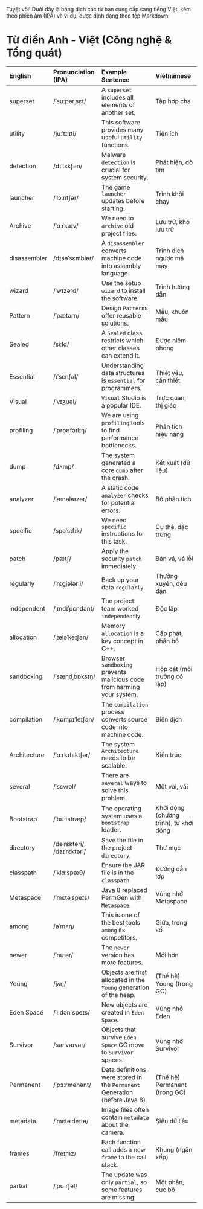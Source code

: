 Tuyệt vời! Dưới đây là bảng dịch các từ bạn cung cấp sang tiếng Việt, kèm theo phiên âm (IPA) và ví dụ, được định dạng theo tệp Markdown:

# Từ điển Anh - Việt (Công nghệ & Tổng quát)

| English      | Pronunciation (IPA) | Example Sentence                                                     | Vietnamese         |
| :----------- | :------------------ | :------------------------------------------------------------------- | :----------------- |
| superset     | /ˈsuːpərˌsɛt/       | A `superset` includes all elements of another set.                   | Tập hợp cha         |
| utility      | /juːˈtɪlɪti/        | This software provides many useful `utility` functions.              | Tiện ích           |
| detection    | /dɪˈtɛkʃən/        | Malware `detection` is crucial for system security.                  | Phát hiện, dò tìm  |
| launcher     | /ˈlɔːntʃər/        | The game `launcher` updates before starting.                         | Trình khởi chạy    |
| Archive      | /ˈɑːrkaɪv/         | We need to `archive` old project files.                              | Lưu trữ, kho lưu trữ |
| disassembler | /dɪsəˈsɛmblər/     | A `disassembler` converts machine code into assembly language.       | Trình dịch ngược mã máy |
| wizard       | /ˈwɪzərd/          | Use the setup `wizard` to install the software.                      | Trình hướng dẫn    |
| Pattern      | /ˈpætərn/          | Design `Pattern`s offer reusable solutions.                          | Mẫu, khuôn mẫu     |
| Sealed       | /siːld/            | A `Sealed` class restricts which other classes can extend it.        | Được niêm phong    |
| Essential    | /ɪˈsɛnʃəl/         | Understanding data structures is `essential` for programmers.        | Thiết yếu, cần thiết |
| Visual       | /ˈvɪʒuəl/          | `Visual` Studio is a popular IDE.                                    | Trực quan, thị giác |
| profiling    | /ˈproʊfaɪlɪŋ/      | We are using `profiling` tools to find performance bottlenecks.     | Phân tích hiệu năng |
| dump         | /dʌmp/             | The system generated a core `dump` after the crash.                  | Kết xuất (dữ liệu) |
| analyzer     | /ˈænəlaɪzər/       | A static code `analyzer` checks for potential errors.                | Bộ phân tích       |
| specific     | /spəˈsɪfɪk/        | We need `specific` instructions for this task.                       | Cụ thể, đặc trưng  |
| patch        | /pætʃ/             | Apply the security `patch` immediately.                              | Bản vá, vá lỗi     |
| regularly    | /ˈrɛɡjələrli/      | Back up your data `regularly`.                                       | Thường xuyên, đều đặn |
| independent  | /ˌɪndɪˈpɛndənt/    | The project team worked `independent`ly.                             | Độc lập            |
| allocation   | /ˌæləˈkeɪʃən/      | Memory `allocation` is a key concept in C++.                         | Cấp phát, phân bổ  |
| sandboxing   | /ˈsændˌbɒksɪŋ/     | Browser `sandboxing` prevents malicious code from harming your system. | Hộp cát (môi trường cô lập) |
| compilation  | /ˌkɒmpɪˈleɪʃən/    | The `compilation` process converts source code into machine code.    | Biên dịch          |
| Architecture | /ˈɑːrkɪtɛktʃər/    | The system `Architecture` needs to be scalable.                      | Kiến trúc          |
| several      | /ˈsɛvrəl/          | There are `several` ways to solve this problem.                      | Một vài, vài       |
| Bootstrap    | /ˈbuːtstræp/       | The operating system uses a `bootstrap` loader.                      | Khởi động (chương trình), tự khởi động |
| directory    | /dəˈrɛktəri/, /daɪˈrɛktəri/ | Save the file in the project `directory`.                            | Thư mục            |
| classpath    | /ˈklɑːspæθ/        | Ensure the JAR file is in the `classpath`.                           | Đường dẫn lớp      |
| Metaspace    | /ˈmɛtəˌspeɪs/      | Java 8 replaced PermGen with `Metaspace`.                            | Vùng nhớ Metaspace |
| among        | /əˈmʌŋ/            | This is one of the best tools `among` its competitors.               | Giữa, trong số     |
| newer        | /ˈnuːər/           | The `newer` version has more features.                               | Mới hơn            |
| Young        | /jʌŋ/              | Objects are first allocated in the `Young` generation of the heap.   | (Thế hệ) Young (trong GC) |
| Eden Space   | /ˈiːdən speɪs/     | New objects are created in `Eden Space`.                             | Vùng nhớ Eden      |
| Survivor     | /sərˈvaɪvər/       | Objects that survive `Eden Space` GC move to `Survivor` spaces.      | Vùng nhớ Survivor  |
| Permanent    | /ˈpɜːrmənənt/      | Data definitions were stored in the `Permanent` Generation (before Java 8). | (Thế hệ) Permanent (trong GC) |
| metadata     | /ˈmɛtəˌdeɪtə/      | Image files often contain `metadata` about the camera.               | Siêu dữ liệu       |
| frames       | /freɪmz/           | Each function call adds a new `frame` to the call stack.             | Khung (ngăn xếp)   |
| partial      | /ˈpɑːrʃəl/         | The update was only `partial`, so some features are missing.         | Một phần, cục bộ   |